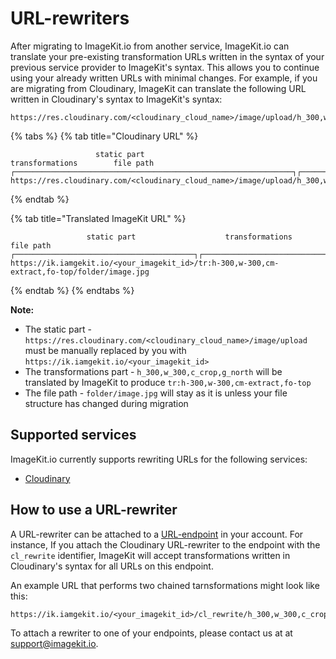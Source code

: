 # URL-rewriters

After migrating to ImageKit.io from another service, ImageKit.io can translate your pre-existing transformation URLs written in the syntax of your previous service provider to ImageKit's syntax. This allows you to continue using your already written URLs with minimal changes.
For example, if you are migrating from Cloudinary, ImageKit can translate the following URL written in Cloudinary's syntax to ImageKit's syntax:

```
https://res.cloudinary.com/<cloudinary_cloud_name>/image/upload/h_300,w_300,c_crop,g_north/folder/image.jpg
```

{% tabs %}
{% tab title="Cloudinary URL" %}
```markup
                   static part                                         transformations        file path
┌──────────────────────────────────────────────────────────────┐┌─────────────────────────┐┌──────────────┐
https://res.cloudinary.com/<cloudinary_cloud_name>/image/upload/h_300,w_300,c_crop,g_north/folder/image.jpg
```
{% endtab %}

{% tab title="Translated ImageKit URL" %}
```markup
                 static part                    transformations               file path
┌────────────────────────────────────────┐┌───────────────────────────────┐┌──────────────┐
https://ik.iamgekit.io/<your_imagekit_id>/tr:h-300,w-300,cm-extract,fo-top/folder/image.jpg
```
{% endtab %}
{% endtabs %}

**Note:**

* The static part - `https://res.cloudinary.com/<cloudinary_cloud_name>/image/upload` must be manually replaced by you with `https://ik.iamgekit.io/<your_imagekit_id>`
* The transformations part - `h_300,w_300,c_crop,g_north` will be translated by ImageKit to produce `tr:h-300,w-300,cm-extract,fo-top`
* The file path - `folder/image.jpg` will stay as it is unless your file structure has changed during migration

## Supported services

ImageKit.io currently supports rewriting URLs for the following services:

- [Cloudinary](cloudinary)


## How to use a URL-rewriter

A URL-rewriter can be attached to a [URL-endpoint](/integration/url-endpoints) in your account. For instance, If you attach the Cloudinary URL-rewriter to the endpoint with the `cl_rewrite` identifier, ImageKit will accept transformations written in Cloudinary's syntax for all URLs on this endpoint. 

An example URL that performs two chained tarnsformations might look like this: 

```
https://ik.iamgekit.io/<your_imagekit_id>/cl_rewrite/h_300,w_300,c_crop,g_north/a_50/folder/image.jpg
```

To attach a rewriter to one of your endpoints, please contact us at at support@imagekit.io.
